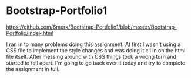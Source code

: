 # Bootstrap-Portfolio1

https://github.com/6merk/Bootstrap-Portfolio1/blob/master/Bootstrap-Portfolio/index.html

I ran in to many problems doing this assignment. At first I wasn't using a CSS file to implement the style changes and was doing it all in on the html file itself. After messing around with CSS things took a wrong turn and started to fall apart. I'm going to go back over it today and try to complete the assignment in full.
